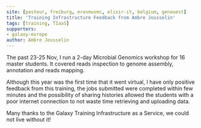 ```yaml
---
site: [pasteur, freiburg, erasmusmc, elixir-it, belgium, genouest]
title: 'Training Infrastructure Feedback from Ambre Jousselin'
tags: [training, TIaaS]
supporters:
- galaxy-europe
author: Ambre Jousselin
---
```


The past 23-25 Nov, I run a 2-day Microbial Genomics workshop for 16 master students. It covered reads inspection to genome assembly, annotation and reads mapping.

Although this year was the first time that it went virtual, I have only positive feedback from this training, the jobs submitted were completed within few minutes and the possibility of sharing histories allowed the students with a poor internet connection to not waste time retrieving and uploading data.

Many thanks to the Galaxy Training Infrastructure as a Service, we could not live without it!